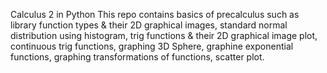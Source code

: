 Calculus 2 in Python
This repo contains basics of precalculus such as library function types & their 2D graphical images, standard normal distribution using histogram, trig functions & their 2D graphical image plot, continuous trig functions, graphing 3D Sphere, graphine exponential functions, graphing transformations of functions, scatter plot.
